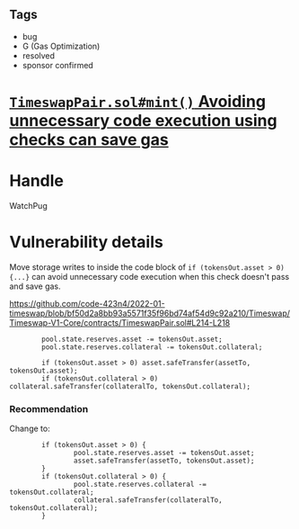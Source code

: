 ## Tags

- bug
- G (Gas Optimization)
- resolved
- sponsor confirmed

# [`TimeswapPair.sol#mint()` Avoiding unnecessary code execution using checks can save gas](https://github.com/code-423n4/2022-01-timeswap-findings/issues/155) 

# Handle

WatchPug


# Vulnerability details

Move storage writes to inside the code block of `if (tokensOut.asset > 0) {...}` can avoid unnecessary code execution when this check doesn't pass and save gas.

https://github.com/code-423n4/2022-01-timeswap/blob/bf50d2a8bb93a5571f35f96bd74af54d9c92a210/Timeswap/Timeswap-V1-Core/contracts/TimeswapPair.sol#L214-L218

```solidity
        pool.state.reserves.asset -= tokensOut.asset;
        pool.state.reserves.collateral -= tokensOut.collateral;

        if (tokensOut.asset > 0) asset.safeTransfer(assetTo, tokensOut.asset);
        if (tokensOut.collateral > 0) collateral.safeTransfer(collateralTo, tokensOut.collateral);
```
### Recommendation

Change to:

```solidity
        if (tokensOut.asset > 0) {
                pool.state.reserves.asset -= tokensOut.asset;
                asset.safeTransfer(assetTo, tokensOut.asset);
        }
        if (tokensOut.collateral > 0) {
                pool.state.reserves.collateral -= tokensOut.collateral;
                collateral.safeTransfer(collateralTo, tokensOut.collateral);
        }
```



